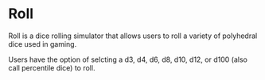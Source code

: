 # Roll
Roll is a dice rolling simulator that allows users to roll a variety of polyhedral dice used in gaming.

Users have the option of selcting a d3, d4, d6, d8, d10, d12, or d100 (also call percentile dice) to roll.
